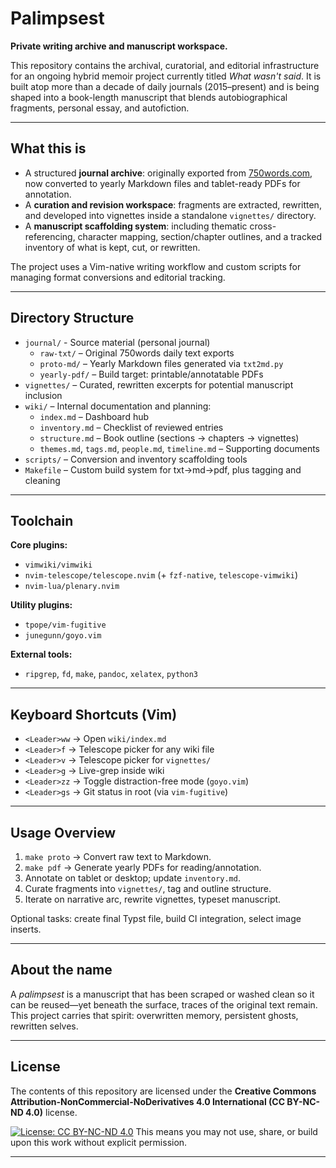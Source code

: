 # Palimpsest

**Private writing archive and manuscript workspace.**

This repository contains the archival, curatorial, and editorial infrastructure
for an ongoing hybrid memoir project currently titled _What wasn't said_.
It is built atop more than a decade of daily journals (2015–present)
and is being shaped into a book-length manuscript that blends autobiographical
fragments, personal essay, and autofiction.

---

## What this is

- A structured **journal archive**:
originally exported from [750words.com](https://750words.com), now converted to
yearly Markdown files and tablet-ready PDFs for annotation.
- A **curation and revision workspace**:
fragments are extracted, rewritten, and developed into vignettes inside
a standalone `vignettes/` directory.
- A **manuscript scaffolding system**:
including thematic cross-referencing, character mapping, section/chapter
outlines, and a tracked inventory of what is kept, cut, or rewritten.

The project uses a Vim-native writing workflow and custom scripts for managing
format conversions and editorial tracking.

---

## Directory Structure

- `journal/` - Source material (personal journal)
  - `raw-txt/` – Original 750words daily text exports
  - `proto-md/` – Yearly Markdown files generated via `txt2md.py`
  - `yearly-pdf/` – Build target: printable/annotatable PDFs
- `vignettes/` – Curated, rewritten excerpts for potential manuscript inclusion
- `wiki/` – Internal documentation and planning:
  - `index.md` – Dashboard hub
  - `inventory.md` – Checklist of reviewed entries
  - `structure.md` – Book outline (sections → chapters → vignettes)
  - `themes.md`, `tags.md`, `people.md`, `timeline.md` – Supporting documents
- `scripts/` – Conversion and inventory scaffolding tools
- `Makefile` – Custom build system for txt→md→pdf, plus tagging and cleaning

---

## Toolchain

**Core plugins:**
- `vimwiki/vimwiki`
- `nvim-telescope/telescope.nvim` (+ `fzf-native`, `telescope-vimwiki`)
- `nvim-lua/plenary.nvim`

**Utility plugins:**
- `tpope/vim-fugitive`
- `junegunn/goyo.vim`

**External tools:**
- `ripgrep`, `fd`, `make`, `pandoc`, `xelatex`, `python3`

---

## Keyboard Shortcuts (Vim)

- `<Leader>ww` → Open `wiki/index.md`
- `<Leader>f` → Telescope picker for any wiki file
- `<Leader>v` → Telescope picker for `vignettes/`
- `<Leader>g` → Live-grep inside wiki
- `<Leader>zz` → Toggle distraction-free mode (`goyo.vim`)
- `<Leader>gs` → Git status in root (via `vim-fugitive`)

---

## Usage Overview

1. `make proto` → Convert raw text to Markdown.
2. `make pdf` → Generate yearly PDFs for reading/annotation.
3. Annotate on tablet or desktop; update `inventory.md`.
4. Curate fragments into `vignettes/`, tag and outline structure.
5. Iterate on narrative arc, rewrite vignettes, typeset manuscript.

Optional tasks: create final Typst file, build CI integration, select image
inserts.

---

## About the name

A *palimpsest* is a manuscript that has been scraped or washed clean so it can
be reused—yet beneath the surface, traces of the original text remain. This
project carries that spirit: overwritten memory, persistent ghosts, rewritten
selves.

---

## License

The contents of this repository are licensed under the **Creative Commons
Attribution-NonCommercial-NoDerivatives 4.0 International (CC BY-NC-ND 4.0)**
license.

[![License: CC BY-NC-ND 4.0](https://img.shields.io/badge/License-CC%20BY--NC--ND%204.0-lightgrey.svg)](https://creativecommons.org/licenses/by-nc-nd/4.0/)
This means you may not use, share, or build upon this work without explicit
permission.

---

